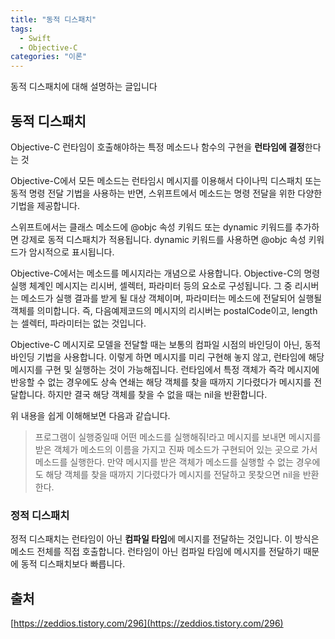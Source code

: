 ```yaml
---
title: "동적 디스패치"
tags:
  - Swift
  - Objective-C
categories: "이론"
---
```


동적 디스패치에 대해 설명하는 글입니다



## 동적 디스패치

Objective-C 런타임이 호출해야하는 특정 메소드나 함수의 구현을 **런타임에 결정**한다는 것

Objective-C에서 모든 메소드는 런타임시 메시지를 이용해서 다이나믹 디스패치 또는 동적 명령 전달 기법을 사용하는 반면, 스위프트에서 메소드는 명령 전달을 위한 다양한 기법을 제공합니다.

스위프트에서는 클래스 메소드에 @objc 속성 키워드 또는 dynamic 키워드를 추가하면 강제로 동적 디스패치가 적용됩니다. dynamic 키워드를 사용하면 @objc 속성 키워드가 암시적으로 표시됩니다.

Objective-C에서는 메소드를 메시지라는 개념으로 사용합니다. Objective-C의 명령 실행 체계인 메시지는 리시버, 셀렉터, 파라미터 등의 요소로 구성됩니다. 그 중 리시버는 메소드가 실행 결과를 받게 될 대상 객체이며, 파라미터는 메소드에 전달되어 실행될 객체를 의미합니다. 즉, 다음예제코드의 메시지의 리시버는 postalCode이고, length는 셀렉터, 파라미터는 없는 것입니다.

<script src="https://gist.github.com/DAEUN28/61834543dddc288d962a40c82ba9bca3.js"></script>

Objective-C 메시지로 모델을 전달할 때는 보통의 컴파일 시점의 바인딩이 아닌, 동적 바인딩 기법을 사용합니다. 이렇게 하면 메시지를 미리 구현해 놓지 않고, 런타임에 해당 메시지를 구현 및 실행하는 것이 가능해집니다. 런타임에서 특정 객체가 즉각 메시지에 반응할 수 없는 경우에도 상속 연쇄는 해당 객체를 찾을 때까지 기다렸다가 메시지를 전달합니다. 하지만 결국 해당 객체를 찾을 수 없을 때는 nil을 반환합니다.

위 내용을 쉽게 이해해보면 다음과 같습니다.

> 프로그램이 실행중일때 어떤 메소드를 실행해줘!라고 메시지를 보내면 메시지를 받은 객체가 메소드의 이름을 가지고 진짜 메소드가 구현되어 있는 곳으로 가서 메소드를 실행한다. 만약 메시지를 받은 객체가 메소드를 실행할 수 없는 경우에도 해당 객체를 찾을 때까지 기다렸다가 메시지를 전달하고 못찾으면 nil을 반환한다.



### 정적 디스패치

정적 디스패치는 런타임이 아닌 **컴파일 타임**에 메시지를 전달하는 것입니다. 이 방식은 메소드 전체를 직접 호출합니다. 런타임이 아닌 컴파일 타임에 메시지를 전달하기 때문에 동적 디스패치보다 빠릅니다.



## 출처

[https://zeddios.tistory.com/296](https://zeddios.tistory.com/296)
